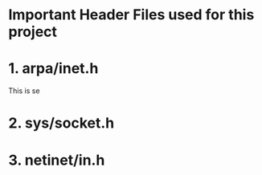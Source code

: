 # Important Header Files used for this project

# 1. arpa/inet.h
This is se

# 2. sys/socket.h

# 3. netinet/in.h
